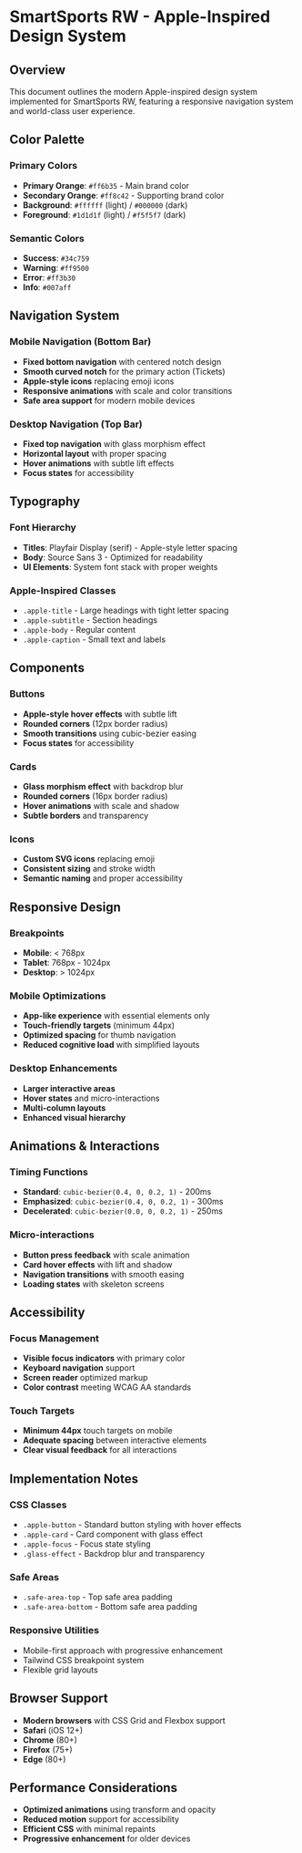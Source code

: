 # SmartSports RW - Apple-Inspired Design System

## Overview
This document outlines the modern Apple-inspired design system implemented for SmartSports RW, featuring a responsive navigation system and world-class user experience.

## Color Palette

### Primary Colors
- **Primary Orange**: `#ff6b35` - Main brand color
- **Secondary Orange**: `#ff8c42` - Supporting brand color
- **Background**: `#ffffff` (light) / `#000000` (dark)
- **Foreground**: `#1d1d1f` (light) / `#f5f5f7` (dark)

### Semantic Colors
- **Success**: `#34c759`
- **Warning**: `#ff9500`
- **Error**: `#ff3b30`
- **Info**: `#007aff`

## Navigation System

### Mobile Navigation (Bottom Bar)
- **Fixed bottom navigation** with centered notch design
- **Smooth curved notch** for the primary action (Tickets)
- **Apple-style icons** replacing emoji icons
- **Responsive animations** with scale and color transitions
- **Safe area support** for modern mobile devices

### Desktop Navigation (Top Bar)
- **Fixed top navigation** with glass morphism effect
- **Horizontal layout** with proper spacing
- **Hover animations** with subtle lift effects
- **Focus states** for accessibility

## Typography

### Font Hierarchy
- **Titles**: Playfair Display (serif) - Apple-style letter spacing
- **Body**: Source Sans 3 - Optimized for readability
- **UI Elements**: System font stack with proper weights

### Apple-Inspired Classes
- `.apple-title` - Large headings with tight letter spacing
- `.apple-subtitle` - Section headings
- `.apple-body` - Regular content
- `.apple-caption` - Small text and labels

## Components

### Buttons
- **Apple-style hover effects** with subtle lift
- **Rounded corners** (12px border radius)
- **Smooth transitions** using cubic-bezier easing
- **Focus states** for accessibility

### Cards
- **Glass morphism effect** with backdrop blur
- **Rounded corners** (16px border radius)
- **Hover animations** with scale and shadow
- **Subtle borders** and transparency

### Icons
- **Custom SVG icons** replacing emoji
- **Consistent sizing** and stroke width
- **Semantic naming** and proper accessibility

## Responsive Design

### Breakpoints
- **Mobile**: < 768px
- **Tablet**: 768px - 1024px
- **Desktop**: > 1024px

### Mobile Optimizations
- **App-like experience** with essential elements only
- **Touch-friendly targets** (minimum 44px)
- **Optimized spacing** for thumb navigation
- **Reduced cognitive load** with simplified layouts

### Desktop Enhancements
- **Larger interactive areas**
- **Hover states** and micro-interactions
- **Multi-column layouts**
- **Enhanced visual hierarchy**

## Animations & Interactions

### Timing Functions
- **Standard**: `cubic-bezier(0.4, 0, 0.2, 1)` - 200ms
- **Emphasized**: `cubic-bezier(0.4, 0, 0.2, 1)` - 300ms
- **Decelerated**: `cubic-bezier(0.0, 0, 0.2, 1)` - 250ms

### Micro-interactions
- **Button press feedback** with scale animation
- **Card hover effects** with lift and shadow
- **Navigation transitions** with smooth easing
- **Loading states** with skeleton screens

## Accessibility

### Focus Management
- **Visible focus indicators** with primary color
- **Keyboard navigation** support
- **Screen reader** optimized markup
- **Color contrast** meeting WCAG AA standards

### Touch Targets
- **Minimum 44px** touch targets on mobile
- **Adequate spacing** between interactive elements
- **Clear visual feedback** for all interactions

## Implementation Notes

### CSS Classes
- `.apple-button` - Standard button styling with hover effects
- `.apple-card` - Card component with glass effect
- `.apple-focus` - Focus state styling
- `.glass-effect` - Backdrop blur and transparency

### Safe Areas
- `.safe-area-top` - Top safe area padding
- `.safe-area-bottom` - Bottom safe area padding

### Responsive Utilities
- Mobile-first approach with progressive enhancement
- Tailwind CSS breakpoint system
- Flexible grid layouts

## Browser Support
- **Modern browsers** with CSS Grid and Flexbox support
- **Safari** (iOS 12+)
- **Chrome** (80+)
- **Firefox** (75+)
- **Edge** (80+)

## Performance Considerations
- **Optimized animations** using transform and opacity
- **Reduced motion** support for accessibility
- **Efficient CSS** with minimal repaints
- **Progressive enhancement** for older devices

